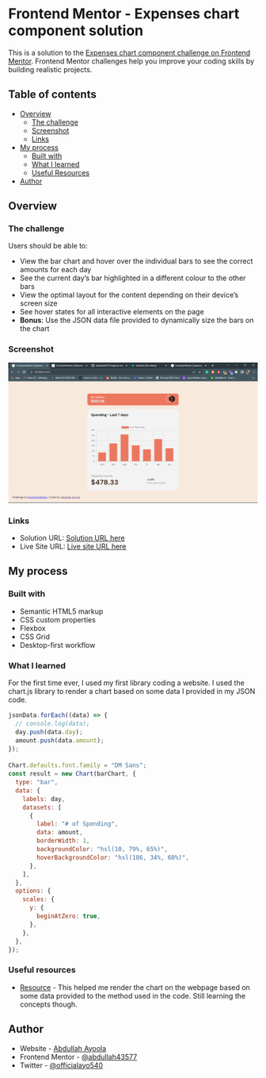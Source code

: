 # Frontend Mentor - Expenses chart component solution

This is a solution to the [Expenses chart component challenge on Frontend Mentor](https://www.frontendmentor.io/challenges/expenses-chart-component-e7yJBUdjwt). Frontend Mentor challenges help you improve your coding skills by building realistic projects.

## Table of contents

- [Overview](#overview)
  - [The challenge](#the-challenge)
  - [Screenshot](#screenshot)
  - [Links](#links)
- [My process](#my-process)
  - [Built with](#built-with)
  - [What I learned](#what-i-learned)
  - [Useful Resources](#useful-resources)
- [Author](#author)

## Overview

### The challenge

Users should be able to:

- View the bar chart and hover over the individual bars to see the correct amounts for each day
- See the current day’s bar highlighted in a different colour to the other bars
- View the optimal layout for the content depending on their device’s screen size
- See hover states for all interactive elements on the page
- **Bonus**: Use the JSON data file provided to dynamically size the bars on the chart

### Screenshot

![](<./design/Screenshot%20(20).png>)

### Links

- Solution URL: [Solution URL here](https://www.frontendmentor.io/solutions/responsive-expense-chart-component-xXOP5o6ovC)
- Live Site URL: [Live site URL here](https://expensechartcomponents.netlify.app/)

## My process

### Built with

- Semantic HTML5 markup
- CSS custom properties
- Flexbox
- CSS Grid
- Desktop-first workflow

### What I learned

For the first time ever, I used my first library coding a website. I used the chart.js library to render a chart based on some data I provided in my JSON code.

```js
jsonData.forEach((data) => {
  // console.log(data);
  day.push(data.day);
  amount.push(data.amount);
});

Chart.defaults.font.family = "DM Sans";
const result = new Chart(barChart, {
  type: "bar",
  data: {
    labels: day,
    datasets: [
      {
        label: "# of Spending",
        data: amount,
        borderWidth: 1,
        backgroundColor: "hsl(10, 79%, 65%)",
        hoverBackgroundColor: "hsl(186, 34%, 60%)",
      },
    ],
  },
  options: {
    scales: {
      y: {
        beginAtZero: true,
      },
    },
  },
});
```

### Useful resources

- [Resource](https://www.chartjs.org/) - This helped me render the chart on the webpage based on some data provided to the method used in the code. Still learning the concepts though.

## Author

- Website - [Abdullah Ayoola](https://github.com/abdullah43577)
- Frontend Mentor - [@abdullah43577](https://www.frontendmentor.io/profile/abdullah43577)
- Twitter - [@officialayo540](https://twitter.com/officialayo540)
